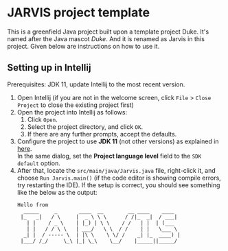 # JARVIS project template

This is a greenfield Java project built upon a template project Duke. It's named after the Java mascot _Duke_. And it is renamed as Jarvis in this project. 
Given below are instructions on how to use it.

## Setting up in Intellij

Prerequisites: JDK 11, update Intellij to the most recent version.

1. Open Intellij (if you are not in the welcome screen, click `File` > `Close Project` to close the existing project first)
1. Open the project into Intellij as follows:
   1. Click `Open`.
   1. Select the project directory, and click `OK`.
   1. If there are any further prompts, accept the defaults.
1. Configure the project to use **JDK 11** (not other versions) as explained in [here](https://www.jetbrains.com/help/idea/sdk.html#set-up-jdk).<br>
   In the same dialog, set the **Project language level** field to the `SDK default` option.
3. After that, locate the `src/main/java/Jarvis.java` file, right-click it, and choose `Run Jarvis.main()` (if the code editor is showing compile errors, try restarting the IDE). If the setup is correct, you should see something like the below as the output:
   ```
   Hello from
     _____     _       ____  __        __ ____    ____    
    |_   _|   / \     |  _ \ \ \      / /|_  _|  / ___|   
      | |    / _ \    | |_) | \ \    / /   | |  | (___     
      | |   / / \ \   | ___/   \ \  / /    | |   \___ \
     _| |  / ----- \  | |\ \    \ \/ /    _| |_  ____) |
    |___/ /_/     \_\ |_| \_\    \__/    |_____||_____/
   ```
